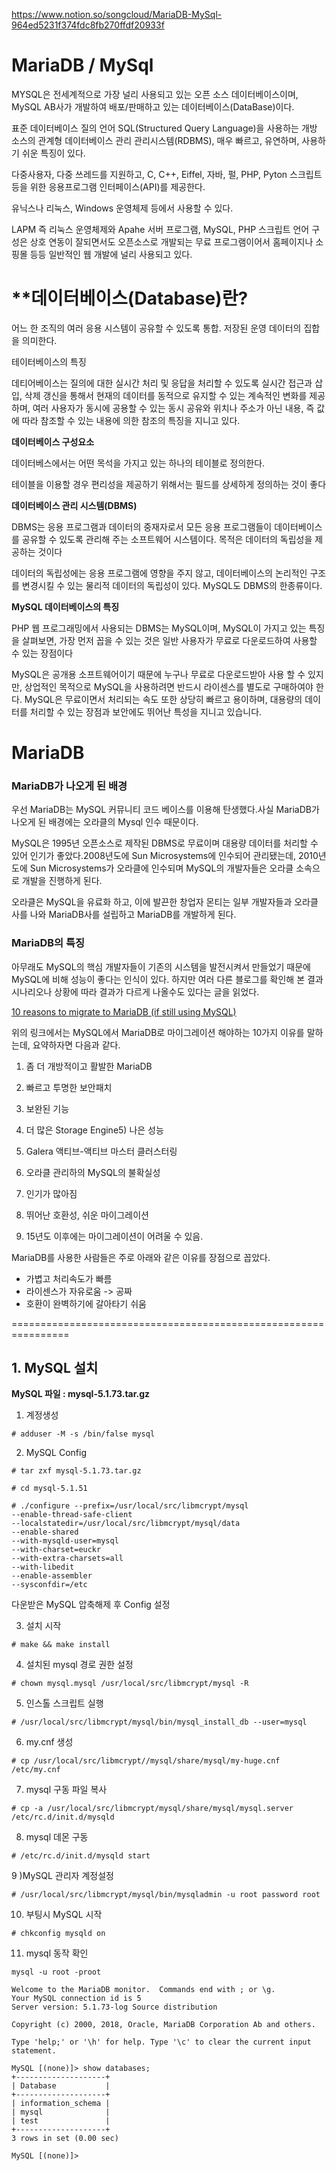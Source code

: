 https://www.notion.so/songcloud/MariaDB-MySql-964ed5231f374fdc8fb270ffdf20933f

# MariaDB / MySql

MYSQL은 전세계적으로 가장 널리 사용되고 있는 오픈 소스 데이터베이스이며, MySQL AB사가 개발하여 배포/판매하고 있는 데이터베이스(DataBase)이다.

표준 데이터베이스 질의 언어 SQL(Structured Query Language)을 사용하는 개방 소스의 관계형 데이터베이스 관리 관리시스템(RDBMS), 매우 빠르고, 유연하며, 사용하기 쉬운 특징이 있다.

다중사용자, 다중 쓰레드를 지원하고, C, C++, Eiffel, 자바, 펄, PHP, Pyton 스크립트 등을 위한 응용프로그램 인터페이스(API)를 제공한다.

유닉스나 리눅스, Windows 운영체제 등에서 사용할 수 있다.

LAPM 즉 리눅스 운영체제와 Apahe 서버 프로그램, MySQL, PHP 스크립트 언어 구성은 상호 연동이 잘되면서도 오픈소스로 개발되는 무료 프로그램이어서 홈페이지나 소핑몰 등등 일반적인 웹 개발에 널리 사용되고 있다.

# ****데이터베이스(Database)란?**

어느 한 조직의 여러 응용 시스템이 공유할 수 있도록 통합. 저장된 운영 데이터의 집합을 의미한다.

테이터베이스의 특징

데티어베이스는 질의에 대한 실시간 처리 및 응답을 처리할 수 있도록 실시간 접근과 삽입, 삭제 갱신을 통해서 현재의 데이터를 동적으로 유지할 수 있는 계속적인 변화를 제공하며, 여러 사용자가 동시에 공용할 수 있는 동시 공유와 위치나 주소가 아닌 내용, 즉 값에 따라 참조할 수 있는 내용에 의한 참조의 특징을 지니고 있다.

**데이터베이스 구성요소**

데이터베스에서는 어떤 목석을 가지고 있는 하나의 테이블로 정의한다.

테이블을 이용할 경우 편리성을 제공하기 위해서는 필드를 상세하게 정의하는 것이 좋다

**데이터베이스 관리 시스템(DBMS)**

DBMS는 응용 프로그램과 데이터의 중재자로서 모든 응용 프로그램들이 데이터베이스를 공유할 수 있도록 관리해 주는 소프트웨어 시스템이다. 목적은 데이터의 독립성을 제공하는 것이다

데이터의 독립성에는 응용 프로그램에 영향을 주지 않고, 데이터베이스의 논리적인 구조를 변경시킬 수 있는 물리적 데이터의 독립성이 있다. MySQL도 DBMS의 한종류이다.

**MySQL 데이터베이스의 특징**

PHP 웹 프로그래밍에서 사용되는 DBMS는 MySQL이며, MySQL이 가지고 있는 특징을 살펴보면, 가장 먼저 꼽을 수 있는 것은 일반 사용자가 무료로 다운로드하여 사용할 수 있는 장점이다

MySQL은 공개용 소프트웨어이기 때문에 누구나 무료로 다운로드받아 사용 할 수 있지만, 상업적인 목적으로 MySQL을 사용하려면 반드시 라이센스를 별도로 구매하여야 한다. MySQL은 무료이면서 처리되는 속도 또한 상당히 빠르고 용이하며, 대용량의 데이터를 처리할 수 있는 장점과 보안에도 뛰어난 특성을 지니고 있습니다.

# MariaDB

### MariaDB가 나오게 된 배경

우선 MariaDB는 MySQL 커뮤니티 코드 베이스를 이용해 탄생했다.사실 MariaDB가 나오게 된 배경에는 오라클의 Mysql 인수 때문이다.

MySQL은 1995년 오픈소스로 제작된 DBMS로 무료이며 대용량 데이터를 처리할 수 있어 인기가 좋았다.2008년도에 Sun Microsystems에 인수되어 관리됐는데, 2010년도에 Sun Microsystems가 오라클에 인수되며 MySQL의 개발자들은 오라클 소속으로 개발을 진행하게 된다.

오라클은 MySQL을 유료화 하고, 이에 발끈한 창업자 몬티는 일부 개발자들과 오라클 사를 나와 MariaDB사를 설립하고 MariaDB를 개발하게 된다.

### MariaDB의 특징

아무래도 MySQL의 핵심 개발자들이 기존의 시스템을 발전시켜서 만들었기 때문에 MySQL에 비해 성능이 좋다는 인식이 있다. 하지만 여러 다른 블로그를 확인해 본 결과 시나리오나 상황에 따라 결과가 다르게 나올수도 있다는 글을 읽었다.

[10 reasons to migrate to MariaDB (if still using MySQL)](https://linuxnatives.net/2015/10-reasons-to-migrate-to-mariadb-if-still-using-mysql)

위의 링크에서는 MySQL에서 MariaDB로 마이그레이션 해야하는 10가지 이유를 말하는데, 요약하자면 다음과 같다.

1) 좀 더 개방적이고 활발한 MariaDB

2) 빠르고 투명한 보안패치

3) 보완된 기능

4) 더 많은 Storage Engine5) 나은 성능

6) Galera 액티브-액티브 마스터 클러스터링

7) 오라클 관리하의 MySQL의 불확실성

8) 인기가 많아짐

9) 뛰어난 호환성, 쉬운 마이그레이션

10) 15년도 이후에는 마이그레이션이 어려울 수 있음.

MariaDB를 사용한 사람들은 주로 아래와 같은 이유를 장점으로 꼽았다.

- 가볍고 처리속도가 빠름
- 라이센스가 자유로움 -> 공짜
- 호환이 완벽하기에 갈아타기 쉬움

================================================================

## **1. MySQL 설치**

**MySQL 파일 : mysql-5.1.73.tar.gz**

1) 계정생성

```
# adduser -M -s /bin/false mysql
```

2) MySQL Config

```
# tar zxf mysql-5.1.73.tar.gz

# cd mysql-5.1.51

# ./configure --prefix=/usr/local/src/libmcrypt/mysql 
--enable-thread-safe-client 
--localstatedir=/usr/local/src/libmcrypt/mysql/data 
--enable-shared 
--with-mysqld-user=mysql 
--with-charset=euckr 
--with-extra-charsets=all 
--with-libedit 
--enable-assembler 
--sysconfdir=/etc
```

다운받은 MySQL 압축해제 후 Config 설정

3) 설치 시작

```
# make && make install
```

4) 설치된 mysql 경로 권한 설정

```
# chown mysql.mysql /usr/local/src/libmcrypt/mysql -R
```

5) 인스톨 스크립트 실행

```
# /usr/local/src/libmcrypt/mysql/bin/mysql_install_db --user=mysql
```

6) my.cnf 생성

```
# cp /usr/local/src/libmcrypt//mysql/share/mysql/my-huge.cnf /etc/my.cnf
```

7) mysql 구동 파일 복사

```
# cp -a /usr/local/src/libmcrypt/mysql/share/mysql/mysql.server /etc/rc.d/init.d/mysqld
```

8) mysql 데몬 구동

```
# /etc/rc.d/init.d/mysqld start
```

9 )MySQL 관리자 계정설정

```
# /usr/local/src/libmcrypt/mysql/bin/mysqladmin -u root password root
```

10) 부팅시 MySQL 시작

```
# chkconfig mysqld on
```

11) mysql 동작 확인

```
mysql -u root -proot

Welcome to the MariaDB monitor.  Commands end with ; or \g.
Your MySQL connection id is 5
Server version: 5.1.73-log Source distribution

Copyright (c) 2000, 2018, Oracle, MariaDB Corporation Ab and others.

Type 'help;' or '\h' for help. Type '\c' to clear the current input statement.

MySQL [(none)]> show databases;
+--------------------+
| Database           |
+--------------------+
| information_schema |
| mysql              |
| test               |
+--------------------+
3 rows in set (0.00 sec)

MySQL [(none)]>
```
